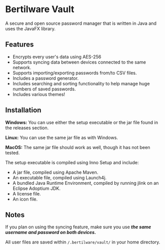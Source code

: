 # Bertilware Vault
A secure and open source password manager that is written in Java and uses the JavaFX library.

## Features
* Encrypts every user's data using AES-256
* Supports syncing data between devices connected to the same network.
* Supports importing/exporting passwords from/to CSV files.
* Includes a password generator.
* Includes searching and sorting functionality to help manage huge numbers of saved passwords.
* Includes various themes!

## Installation
**Windows:** You can use either the setup executable or the jar file found in the releases section.

**Linux:** You can use the same jar file as with Windows. 

**MacOS:** The same jar file should work as well, though it has not been tested.

The setup executable is compiled using Inno Setup and include:
* A jar file, compiled using Apache Maven.
* An executable file, compiled using Launch4j.
* A bundled Java Runtime Environment, compiled by running jlink on an Eclipse Adoptium JDK.
* A license file.
* An icon file. 

## Notes
If you plan on using the syncing feature, make sure you use **_the same username and password on both devices._**

All user files are saved within `/.bertilware/vault/` in your home directory. 